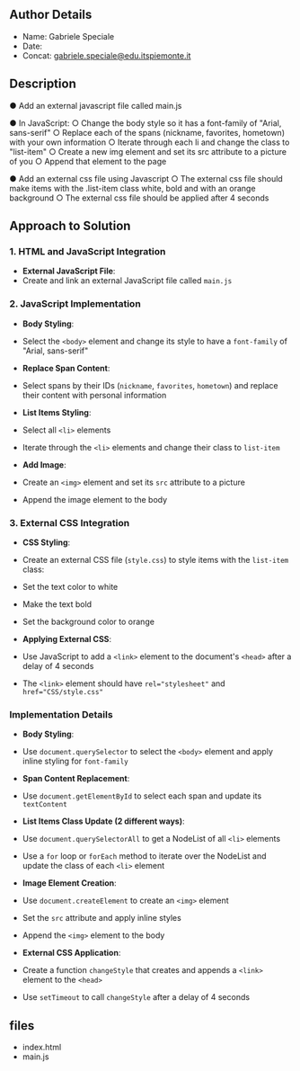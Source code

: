 ## Author Details

* Name: Gabriele Speciale
* Date: 
* Concat: gabriele.speciale@edu.itspiemonte.it



## Description

● Add an external javascript file called main.js

● In JavaScript: 
    ○ Change the body style so it has a font-family of "Arial, sans-serif"
    ○ Replace each of the spans (nickname, favorites, hometown) with your own information
    ○ Iterate through each li and change the class to "list-item"
    ○ Create a new img element and set its src attribute to a picture of you
    ○ Append that element to the page

● Add an external css file using Javascript
    ○ The external css file should make items with the .list-item class white, bold and with an 
    orange background
    ○ The external css file should be applied after 4 seconds





## Approach to Solution

### 1. HTML and JavaScript Integration
- **External JavaScript File**:
- Create and link an external JavaScript file called `main.js`

### 2. JavaScript Implementation
- **Body Styling**:
- Select the `<body>` element and change its style to have a `font-family` of "Arial, sans-serif"

- **Replace Span Content**:
- Select spans by their IDs (`nickname`, `favorites`, `hometown`) and replace their content with personal information

- **List Items Styling**:
- Select all `<li>` elements
- Iterate through the `<li>` elements and change their class to `list-item`

- **Add Image**:
- Create an `<img>` element and set its `src` attribute to a picture
- Append the image element to the body

### 3. External CSS Integration
- **CSS Styling**:
- Create an external CSS file (`style.css`) to style items with the `list-item` class:
- Set the text color to white
- Make the text bold
- Set the background color to orange

- **Applying External CSS**:
- Use JavaScript to add a `<link>` element to the document's `<head>` after a delay of 4 seconds
- The `<link>` element should have `rel="stylesheet"` and `href="CSS/style.css"`

### Implementation Details
- **Body Styling**:
- Use `document.querySelector` to select the `<body>` element and apply inline styling for `font-family`

- **Span Content Replacement**:
- Use `document.getElementById` to select each span and update its `textContent`

- **List Items Class Update (2 different ways)**:
- Use `document.querySelectorAll` to get a NodeList of all `<li>` elements
- Use a `for` loop or `forEach` method to iterate over the NodeList and update the class of each `<li>` element

- **Image Element Creation**:
- Use `document.createElement` to create an `<img>` element
- Set the `src` attribute and apply inline styles
- Append the `<img>` element to the body

- **External CSS Application**:
- Create a function `changeStyle` that creates and appends a `<link>` element to the `<head>`
- Use `setTimeout` to call `changeStyle` after a delay of 4 seconds




## files

* index.html
* main.js